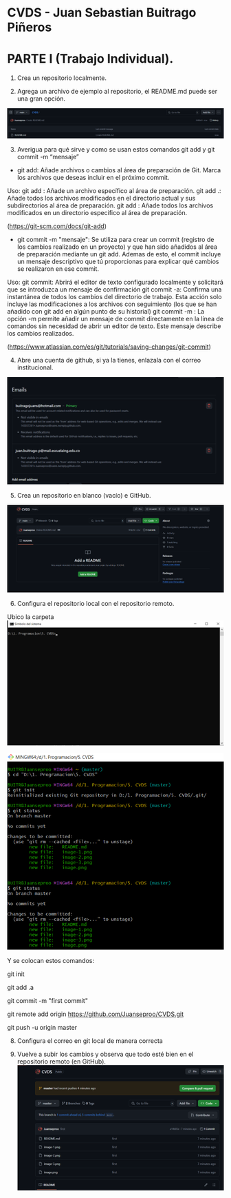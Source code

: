 # CVDS - Juan Sebastian Buitrago Piñeros 
# PARTE I (Trabajo Individual).

1. Crea un repositorio localmente.

2. Agrega un archivo de ejemplo al repositorio, el README.md puede ser una gran opción.

![alt text](image-1.png)

3. Averigua para qué sirve y como se usan estos comandos git add y git commit -m “mensaje”

* git add: Añade archivos o cambios al área de preparación de Git. Marca los archivos que deseas incluir en el próximo commit.

Uso: 
git add <archivo>: Añade un archivo específico al área de preparación.
git add .: Añade todos los archivos modificados en el directorio actual y sus subdirectorios al área de preparación.
git add <directorio>: Añade todos los archivos modificados en un directorio específico al área de preparación.

(https://git-scm.com/docs/git-add)

* git commit -m "mensaje": Se utiliza para crear un commit (registro de los cambios realizado en un proyecto) y que han sido añadidos al área de preparación mediante un git add.
Ademas de esto, el commit incluye un mensaje descriptivo que tú proporcionas para explicar qué cambios se realizaron en ese commit.

Uso:
git commit: Abrirá el editor de texto configurado localmente y solicitará que se introduzca un mensaje de confirmación
git commit -a: Confirma una instantánea de todos los cambios del directorio de trabajo. Esta acción solo incluye las modificaciones a los archivos con seguimiento (los que se han añadido con git add en algún punto de su historial)
git commit -m <commit message>: La opción -m permite añadir un mensaje de commit directamente en la línea de comandos sin necesidad de abrir un editor de texto. Este mensaje describe los cambios realizados.

(https://www.atlassian.com/es/git/tutorials/saving-changes/git-commit)

4. Abre una cuenta de github, si ya la tienes, enlazala con el correo institucional.

![alt text](image.png)

5. Crea un repositorio en blanco (vacío) e GitHub.

![alt text](image-2.png)

6. Configura el repositorio local con el repositorio remoto.

Ubico la carpeta
![alt text](image-3.png)

![alt text](image-4.png)

Y se colocan estos comandos:

git init

git add .a

git commit -m "first commit"

git remote add origin https://github.com/Juanseproo/CVDS.git

git push -u origin master

8. Configura el correo en git local de manera correcta

9. Vuelve a subir los cambios y observa que todo esté bien en el repositorio remoto (en GitHub).
![alt text](image-5.png)